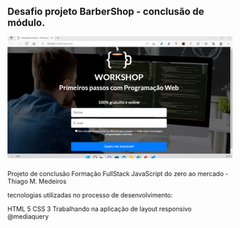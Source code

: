 ## Desafio projeto BarberShop - conclusão de módulo.
<img src="images/paginadecaptura.png">

###

Projeto de conclusão Formação FullStack JavaScript do zero ao mercado - Thiago M. Medeiros

tecnologias utilizadas no processo de desenvolvimento:

HTML 5 CSS 3 Trabalhando na aplicação de layout responsivo @mediaquery

##
